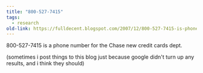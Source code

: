 ```yaml
---
title: "800-527-7415"
tags:
  - research
old-link: https://fulldecent.blogspot.com/2007/12/800-527-7415-is-phone-number-for-chase.html
---
```


800-527-7415 is a phone number for the Chase new credit cards dept.

(sometimes i post things to this blog just because google didn't turn up any results, and i think they should)
